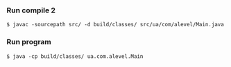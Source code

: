 ### Run compile 2 ###
`$ javac -sourcepath src/ -d build/classes/ src/ua/com/alevel/Main.java`
### Run program ###
`$ java -cp build/classes/ ua.com.alevel.Main`
